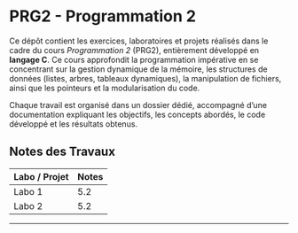 # PRG2 - Programmation 2

Ce dépôt contient les exercices, laboratoires et projets réalisés dans le cadre du cours *Programmation 2* (PRG2), entièrement développé en **langage C**. Ce cours approfondit la programmation impérative en se concentrant sur la gestion dynamique de la mémoire, les structures de données (listes, arbres, tableaux dynamiques), la manipulation de fichiers, ainsi que les pointeurs et la modularisation du code.

Chaque travail est organisé dans un dossier dédié, accompagné d’une documentation expliquant les objectifs, les concepts abordés, le code développé et les résultats obtenus.

## Notes des Travaux

| Labo / Projet   | Notes |
|-----------------|-------|
| Labo 1          |   5.2   |
| Labo 2          |   5.2   |


---
